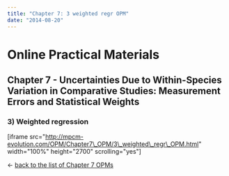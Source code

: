 ```yaml
---
title: "Chapter 7: 3 weighted regr OPM"
date: "2014-08-20"
---
```


# **Online Practical Materials**

## Chapter 7 - Uncertainties Due to Within-Species Variation in Comparative Studies: Measurement Errors and Statistical Weights

### 3) Weighted regression

\[iframe src="http://mpcm-evolution.com/OPM/Chapter7\_OPM/3\_weighted\_regr\_OPM.html" width="100%" height="2700" scrolling="yes"\]

← [back to the list of Chapter 7 OPMs](http://www.mpcm-evolution.com/practice/online-practical-material-chapter-7 "Chapter 7 – Uncertainties Due to Within-Species Variation in Comparative Studies: Measurement Errors and Statistical Weights")
